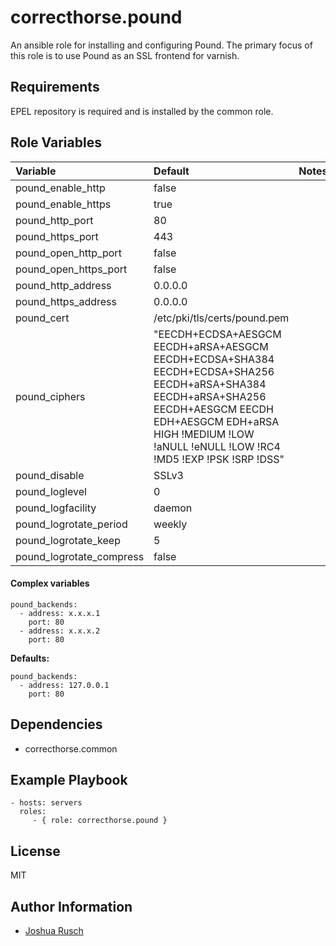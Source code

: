 correcthorse.pound
=========

An ansible role for installing and configuring Pound. The primary focus of this role is to use Pound as an SSL frontend for varnish.

Requirements
------------

EPEL repository is required and is installed by the common role.

Role Variables
--------------

| Variable                              | Default                       | Notes				|
| :---                                  | :---                          | :---				|
| pound_enable_http			| false				| 				|
| pound_enable_https			| true				|				|
| pound_http_port			| 80				|				|
| pound_https_port			| 443				|				|
| pound_open_http_port			| false				|				|
| pound_open_https_port			| false				|				|
| pound_http_address			| 0.0.0.0			|				|
| pound_https_address			| 0.0.0.0			|				|
| pound_cert				| /etc/pki/tls/certs/pound.pem	|				|
| pound_ciphers				| "EECDH+ECDSA+AESGCM EECDH+aRSA+AESGCM EECDH+ECDSA+SHA384 EECDH+ECDSA+SHA256 EECDH+aRSA+SHA384 EECDH+aRSA+SHA256 EECDH+AESGCM EECDH EDH+AESGCM EDH+aRSA HIGH !MEDIUM !LOW !aNULL !eNULL !LOW !RC4 !MD5 !EXP !PSK !SRP !DSS" | |
| pound_disable				| SSLv3		      		|			        |
| pound_loglevel			| 0				|				|
| pound_logfacility			| daemon			|           	   	 	|
| pound_logrotate_period		| weekly			|				|
| pound_logrotate_keep			| 5				|				|
| pound_logrotate_compress		| false				|				|

#### Complex variables

    pound_backends:
      - address: x.x.x.1
        port: 80
      - address: x.x.x.2
        port: 80

**Defaults:**

    pound_backends:
      - address: 127.0.0.1
        port: 80

Dependencies
------------

- correcthorse.common

Example Playbook
----------------

    - hosts: servers
      roles:
         - { role: correcthorse.pound }

License
-------

MIT

Author Information
------------------

* [Joshua Rusch](https://correct.horse/)
